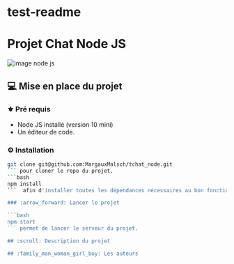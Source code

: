 # test-readme

# Projet Chat Node JS

![image node js](https://upload.wikimedia.org/wikipedia/commons/thumb/d/d9/Node.js_logo.svg/1200px-Node.js_logo.svg.png)

## :computer: Mise en place du projet

### :fleur_de_lis: Pré requis
- Node JS installé (version 10 mini)
- Un éditeur de code. 

### :gear: Installation

```bash
git clone git@github.com:MargauxMalsch/tchat_node.git 
``` pour cloner le repo du projet. 
```bash
npm install
```  afin d'installer toutes les dépendances nécessaires au bon fonctionnement du projet. 

### :arrow_forward: Lancer le projet

```bash
npm start 
``` permet de lancer le serveur du projet.

## :scroll: Description du projet

## :family_man_woman_girl_boy: Les auteurs

